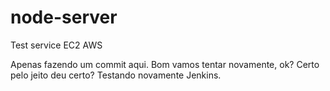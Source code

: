 # node-server
Test service EC2 AWS 

Apenas fazendo um commit aqui.
Bom vamos tentar novamente, ok?
Certo pelo jeito deu certo?
Testando novamente Jenkins.
